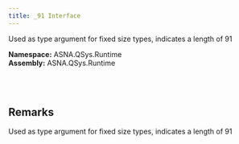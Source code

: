 ```yaml
---
title: _91 Interface
---
```


Used as type argument for fixed size types, indicates a length of 91

**Namespace:** ASNA.QSys.Runtime <br/>
**Assembly:** ASNA.QSys.Runtime

<br>
<br>

## Remarks

Used as type argument for fixed size types, indicates a length of 91

[//]: # ($$TODO: Complete the Remarks section.)

<br>
<br>

